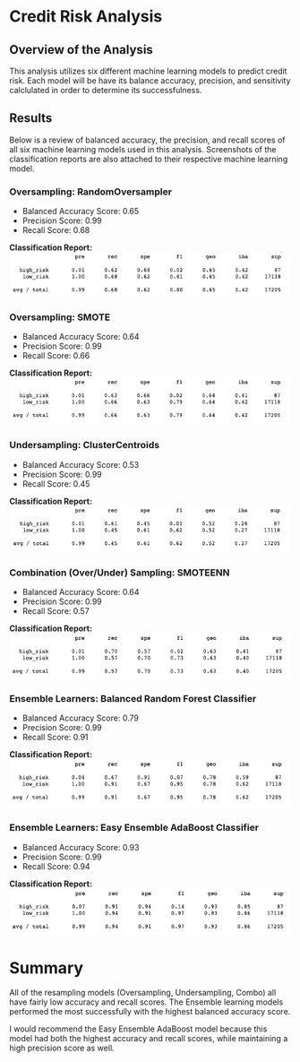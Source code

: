 # Credit Risk Analysis

## Overview of the Analysis

This analysis utilizes six different machine learning models to predict credit risk. Each model will be have its balance accuracy, precision, and sensitivity calclulated in order to determine its successfulness. 

## Results

Below is a review of balanced accuracy, the precision, and recall scores of all six machine learning models used in this analysis. Screenshots of the classification reports are also attached to their respective machine learning model. 

### Oversampling: RandomOversampler
- Balanced Accuracy Score: 0.65
- Precision Score: 0.99
- Recall Score: 0.68

**Classification Report:**
![ROS CR](/Images/1_ROS.png)



### Oversampling: SMOTE
- Balanced Accuracy Score: 0.64
- Precision Score: 0.99
- Recall Score: 0.66

**Classification Report:**
![SMOTE CR](/Images/2_SMOTE.png)


### Undersampling: ClusterCentroids
- Balanced Accuracy Score: 0.53
- Precision Score: 0.99
- Recall Score: 0.45

**Classification Report:**
![Undersample CR](/Images/3_Undersampling.png)


### Combination (Over/Under) Sampling: SMOTEENN
- Balanced Accuracy Score: 0.64
- Precision Score: 0.99
- Recall Score: 0.57

**Classification Report:**
![SMOTEENN CR](/Images/4_SMOTEENN.png)


### Ensemble Learners: Balanced Random Forest Classifier
- Balanced Accuracy Score: 0.79
- Precision Score: 0.99
- Recall Score: 0.91

**Classification Report:**
![BRFC CR](/Images/5_BRFC.png)


### Ensemble Learners: Easy Ensemble AdaBoost Classifier
- Balanced Accuracy Score: 0.93
- Precision Score: 0.99
- Recall Score: 0.94

**Classification Report:**
![EE CR](/Images/6_EasyEnsemble.png)


# Summary

All of the resampling models (Oversampling, Undersampling, Combo) all have fairly low accuracy and recall scores. The Ensemble learning models performed the most successfully with the highest balanced accuracy score. 

I would recommend the Easy Ensemble AdaBoost model because this model had both the highest accuracy and recall scores, while maintaining a high precision score as well. 